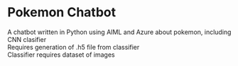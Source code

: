 # Pokemon Chatbot
 
A chatbot written in Python using AIML and Azure about pokemon, including CNN clasifier\
Requires generation of .h5 file from classifier\
Classifier requires dataset of images
